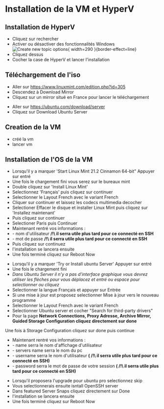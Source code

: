 # Installation de la VM et HyperV

## Installation de HyperV

- Cliquez sur rechercher
- Activer ou désactiver des fonctionnalités Windows
  ![Create new topic options](add_fonctionality.png){ width=290 }{border-effect=line}
- Cliquez dessus
- Cocher la case de HyperV et lancer l'installation

## Téléchargement de l'iso

<tabs>
    <tab title="Linux Mint (lourd)">
        <ul>
            <li>Aller sur <a href="https://www.linuxmint.com/edition.php?id=305">https://www.linuxmint.com/edition.php?id=305</a></li>
            <li>Descendez à Download Mirror</li>
            <li>Cliquez sur un mirror situé en France pour lancer le téléchargement</li>
        </ul>
    </tab>
    <tab title="Ubuntu Server (léger)">
        <ul>
            <li>Aller sur <a href="https://ubuntu.com/download/server">https://ubuntu.com/download/server</a></li>
            <li>Cliquez sur Download Ubuntu Server</li>
        </ul>
    </tab>
</tabs>



## Creation de la VM

- créé la vm
- lancer vm

## Installation de l'OS de la VM

<tabs>
    <tab title="Linux Mint">
        <ul>
            <li>Lorsqu'il y a marquer 'Start Linux Mint 21.2 Cinnamon 64-bit" Appuyer sur entré</li>
            <li>Une fois le chargement fini vous serez sur le bureaux mint</li>
            <li>Double cliquez sur 'Install Linux Mint'</li>
            <li>Selectionnez 'Français' puis cliquez sur continuer</li>
            <li>Selectionner le Layout French avec le variant French</li>
            <li>Cliquer sur continuer et laissez les codecs multimedia decocher</li>
            <li>Selectioner Effacer le disque et installer Linux Mint puis cliquez sur 'Installez maintenant'</li>
            <li>Puis cliquez sur continuer</li>
            <li>Selectioner Paris puis Continuer</li>
            <li>Maintenant rentré vos informations :</li>
            <li>- nom d'utilisateur  <b>/!\ il serra utile plus tard pour ce connecté en SSH</b></li>
            <li>- mot de passe <b>/!\ il serra utile plus tard pour ce connecté en SSH</b></li>
            <li>Puis cliquez sur continuez</li>
            <li>l'installation se lancera ensuite</li>
            <li>Une fois terminé cliquez sur Reboot Now</li>
        </ul>
    </tab>
    <tab title="Ubuntu Server">
        <ul>
            <li>Lorsqu'il y a marquer 'Try or Install ubuntu Server' Appuyer sur entré</li>
            <li>Une fois le chargement fini</li>
            <li><i>Dans Ubuntu Server il n'y a pas d'interface graphique vous devrez utiliser les flèches pour vous déplacez et entré ou espace pour selectionner ou cliquez</i></li>
            <li>Selectionner la langue Français et appuyer sur Entrée</li>
            <li>Si une mise à jour est proposez selectionner Mise à jour vers le nouveau programme</li>
            <li>Selectionner le Layout French avec le variant French</li>
            <li>Selectionner Ubuntu server et cocher "Search for third-party drivers"</li>
            <li>Pour la page <b>Network Connections, Proxy Adresse, Archive Mirror, Guided Storage Configuration cliquez directement sur done</b></li>
        </ul>
        <p>Une fois à Storage Configuration cliquez sur done puis continue</p>
        <ul>
            <li>Maintenant rentré vos informations :</li>
            <li>- name serra le nom d'affichage d'utilisateur</li>
            <li>- servers name serra le nom du pc</li>
            <li>- username serra le nom d'utilisateur <b>( /!\ il serra utile plus tard pour ce connecté en SSH)</b></li>
            <li>- password serra le mot de passe de votre session <b>( /!\ il serra utile plus tard pour ce connecté en SSH)</b></li>
        </ul>
        <ul>
            <li>Lorsqu'il proposera l'upgrade pour ubuntu pro selectionnez skip</li>
            <li>Vous selectionnerais ensuite isntall OpenSSH server</li>
            <li>Dans featured Server Snaps cliquez directement sur Done</li>
            <li>l'installation se lancera ensuite</li>
            <li>Une fois terminé cliquez sur Reboot Now</li>
        </ul>
    </tab>
</tabs>